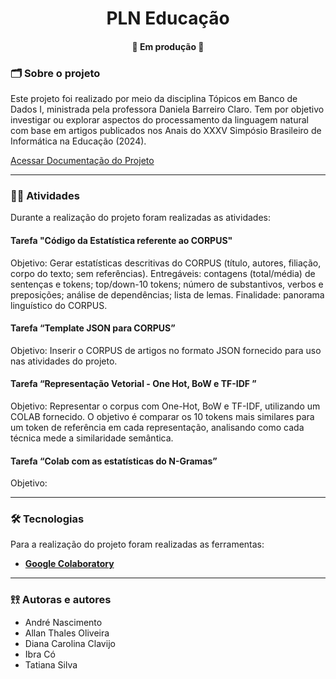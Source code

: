 <h1 align="center">PLN Educação</h1>

<h4 align="center"> 
	  🚧 Em produção 🚧
</h4>

### 🗂️ Sobre o projeto  

Este projeto foi realizado por meio da disciplina Tópicos em Banco de Dados I, ministrada pela professora Daniela Barreiro Claro. Tem por objetivo investigar ou explorar aspectos do processamento da linguagem natural com base em artigos publicados nos Anais do XXXV Simpósio Brasileiro de Informática na Educação (2024).

[Acessar Documentação do Projeto](https://github.com/tatianasilva26/pln-educacao/wiki)

---

### ✍🏼 Atividades 
Durante a realização do projeto foram realizadas as atividades:

#### Tarefa "Código da Estatística referente ao CORPUS"
Objetivo: Gerar estatísticas descritivas do CORPUS (título, autores, filiação, corpo do texto; sem referências). Entregáveis: contagens (total/média) de sentenças e tokens; top/down-10 tokens; número de substantivos, verbos e preposições; análise de dependências; lista de lemas. Finalidade: panorama linguístico do CORPUS.

#### Tarefa “Template JSON para CORPUS”
Objetivo: Inserir o CORPUS de artigos no formato JSON fornecido para uso nas atividades do projeto.

#### Tarefa “Representação Vetorial - One Hot, BoW e TF-IDF ”
Objetivo: Representar o corpus com One-Hot, BoW e TF-IDF, utilizando um COLAB fornecido. O objetivo é comparar os 10 tokens mais similares para um token de referência em cada representação, analisando como cada técnica mede a similaridade semântica.

#### Tarefa “Colab com as estatísticas do N-Gramas”
Objetivo: 

---

### 🛠️ Tecnologias
Para a realização do projeto foram realizadas as ferramentas:

-   **[Google Colaboratory]( https://colab.google/)**

---

### 𖨆𖨆 Autoras e autores 
- André Nascimento 
- Allan Thales Oliveira 
- Diana Carolina Clavijo
- Ibra Có 
- Tatiana Silva

